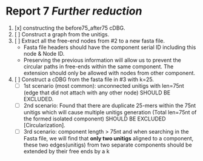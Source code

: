 # Report 7 *Further reduction*

1. [x] constructing the before75_after75 cDBG.
2. [ ] Construct a graph from the unitigs.
3. [ ] Extract all the free-end nodes from #2 to a new fasta file.
    - Fasta file headers should have the component serial ID including this node & Node ID.
    - Preserving the previous information will allow us to prevent the circular paths in free-ends within the same component. The extension should only be allowed with nodes from other component.
4. [ ] Construct a cDBG from the fasta file in #3 with k=25.
    - [ ] 1st scenario (most common): unconnected unitigs with len=75nt (edge that did not attach with any other node) SHOULD BE EXCLUDED.
    - [ ] 2nd scenario: Found that there are duplicate 25-mers within the 75nt unitigs which will cause multiple unitigs generation (Total len=75nt of the formed isolated component) SHOULD BE EXCLUDED [Circularization].
    - [ ] 3rd scenario: component length > 75nt and when searching in the Fasta file, we will find that **only two unitigs** aligned to a component, these two edges(unitigs) from two separate components should be extended by their free ends by a k 